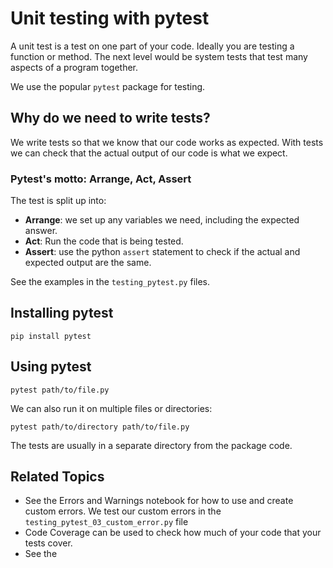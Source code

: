 
# Unit testing with pytest

A unit test is a test on one part of your code. Ideally you are testing a
function or method.
The next level would be system tests that test many aspects of a program together.

We use the popular `pytest` package for testing.

## Why do we need to write tests?

We write tests so that we know that our code works as expected.
With tests we can check that the actual output of our code is what we expect.


### Pytest's motto: Arrange, Act, Assert

The test is split up into:
- **Arrange**: we set up any variables we need, including the expected answer.
- **Act**: Run the code that is being tested.
- **Assert**: use the python `assert` statement to check if the actual and expected
  output are the same.

See the examples in the `testing_pytest.py` files.


## Installing pytest

`pip install pytest`

## Using pytest

`pytest path/to/file.py`

We can also run it on multiple files or directories:

`pytest path/to/directory path/to/file.py`

The tests are usually in a separate directory from the package code.


## Related Topics

- See the Errors and Warnings notebook for how to use and create custom errors.
  We test our custom errors in the `testing_pytest_03_custom_error.py` file
- Code Coverage can be used to check how much of your code that your tests cover.
- See the 